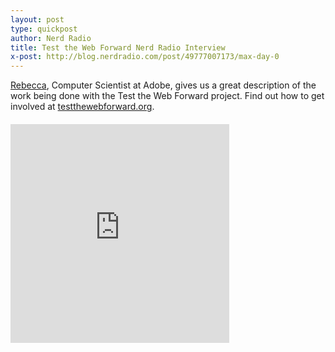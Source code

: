 ```yaml
---
layout: post
type: quickpost
author: Nerd Radio
title: Test the Web Forward Nerd Radio Interview
x-post: http://blog.nerdradio.com/post/49777007173/max-day-0
---
```


<a href="https://twitter.com/RebeccaHauck">Rebecca</a>, Computer Scientist at Adobe, gives us a great description 
of the work being done with the Test the Web Forward project.  Find out how to get involved at <a href="http://testthewebforward.org">testthewebforward.org</a>.

<p style="margin-top: 20px;">
<iframe style="border: none" src="http://html5-player.libsyn.com/embed/episode/id/2312208/height/350/width/350/theme/legacy/direction/no/autoplay/no/autonext/no/thumbnail/yes/preload/no/no_addthis/no/" height="350" width="350" scrolling="no"  allowfullscreen webkitallowfullscreen mozallowfullscreen oallowfullscreen msallowfullscreen></iframe>
</p>